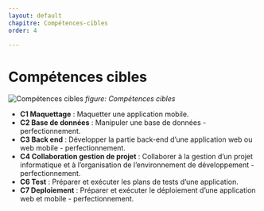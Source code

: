 ```yaml
---
layout: default
chapitre: Compétences-cibles
order: 4

---
```


<!-- new slide -->

# Compétences cibles

![Compétences cibles](./images/skills.png)
*figure: Compétences cibles*

<!-- note -->

- **C1 Maquettage** : Maquetter une application mobile.
- **C2 Base de données** : Manipuler une base de données - perfectionnement.
- **C3 Back end** : Développer la partie back-end d’une application web ou web mobile - perfectionnement.
- **C4 Collaboration gestion de projet** : Collaborer à la gestion d’un projet informatique et à l’organisation de l’environnement de développement - perfectionnement.
- **C6 Test** : Préparer et exécuter les plans de tests d’une application.
- **C7 Deploiement** : Préparer et exécuter le déploiement d’une application web et mobile - perfectionnement.
